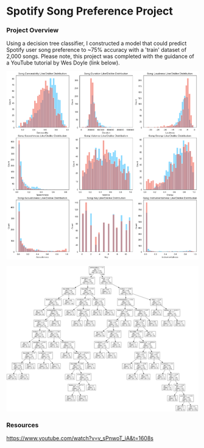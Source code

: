 # Spotify Song Preference Project

### Project Overview

Using a decision tree classifier, I constructed a model that could predict Spotify user song preference to ~75% accuracy with a 'train' dataset of 2,000 songs. Please note, this project was completed with the guidance of a YouTube tutorial by Wes Doyle (link below).<br />

![alt text](https://github.com/nphorsley59/Spotify_ML/blob/master/song_pref_hist.png "Song Preference by Feature")<br />

![alt text](https://github.com/nphorsley59/Spotify_ML/blob/master/dtree_01.png "Decision Tree Classifier")<br />

### Resources
https://www.youtube.com/watch?v=v_sPnwoT_iA&t=1608s
